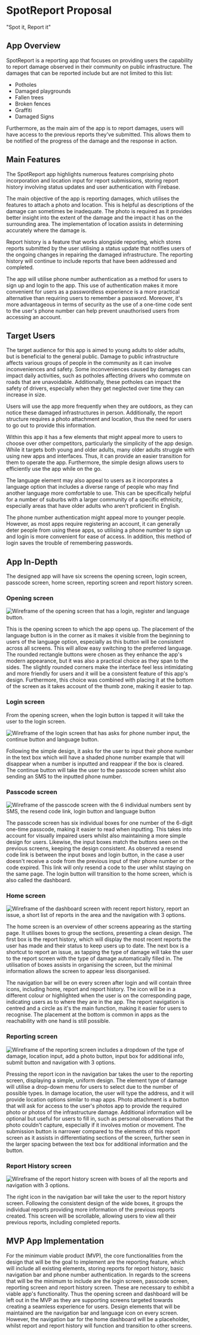 # SpotReport Proposal

"Spot it, Report it"

## App Overview

SpotReport is a reporting app that focuses on providing users the capability to report damage observed in their community on public infrastructure. The damages that can be reported include but are not limited to this list:

- Potholes
- Damaged playgrounds
- Fallen trees
- Broken fences
- Graffiti
- Damaged Signs

Furthermore, as the main aim of the app is to report damages, users will have access to the previous reports they've submitted. This allows them to be notified of the progress of the damage and the response in action.

## Main Features

The SpotReport app highlights numerous features comprising photo incorporation and location input for report submissions, storing report history involving status updates and user authentication with Firebase.

The main objective of the app is reporting damages, which utilises the features to attach a photo and location. This is helpful as descriptions of the damage can sometimes be inadequate. The photo is required as it provides better insight into the extent of the damage and the impact it has on the surrounding area. The implementation of location assists in determining accurately where the damage is.

Report history is a feature that works alongside reporting, which stores reports submitted by the user utilising a status update that notifies users of the ongoing changes in repairing the damaged infrastructure. The reporting history will continue to include reports that have been addressed and completed.

The app will utilise phone number authentication as a method for users to sign up and login to the app. This use of authentication makes it more convenient for users as a passwordless experience is a more practical alternative than requiring users to remember a password. Moreover, it's more advantageous in terms of security as the use of a one-time code sent to the user's phone number can help prevent unauthorised users from accessing an account.

## Target Users

The target audience for this app is aimed to young adults to older adults, but is beneficial to the general public. Damage to public infrastructure affects various groups of people in the community as it can involve inconveniences and safety. Some inconveniences caused by damages can impact daily activities, such as potholes affecting drivers who commute on roads that are unavoidable. Additionally, these potholes can impact the safety of drivers, especially when they get neglected over time they can increase in size.

Users will use the app more frequently when they are outdoors, as they can notice these damaged infrastructures in person. Additionally, the report structure requires a photo attachment and location, thus the need for users to go out to provide this information.

Within this app it has a few elements that might appeal more to users to choose over other competitors, particularly the simplicity of the app design. While it targets both young and older adults, many older adults struggle with using new apps and interfaces. Thus, it can provide an easier transition for them to operate the app. Furthermore, the simple design allows users to efficiently use the app while on the go.

The language element may also appeal to users as it incorporates a language option that includes a diverse range of people who may find another language more comfortable to use. This can be specifically helpful for a number of suburbs with a larger community of a specific ethnicity, especially areas that have older adults who aren't proficient in English.

The phone number authentication might appeal more to younger people. However, as most apps require registering an account, it can generally deter people from using these apps, so utilising a phone number to sign up and login is more convenient for ease of access. In addition, this method of login saves the trouble of remembering passwords.

## App In-Depth

The designed app will have six screens the opening screen, login screen, passcode screen, home screen, reporting screen and report history screen.

### Opening screen

![Wireframe of the opening screen that has a login, register and language button.](/mobile-application-development-NJ1114/DESIGN/Wireframe/Opening.png)

This is the opening screen to which the app opens up. The placement of the language button is in the corner as it makes it visible from the beginning to users of the language option, especially as this button will be consistent across all screens. This will allow easy switching to the preferred language. The rounded rectangle buttons were chosen as they enhance the app's modern appearance, but it was also a practical choice as they span to the sides. The slightly rounded corners make the interface feel less intimidating and more friendly for users and it will be a consistent feature of this app's design. Furthermore, this choice was combined with placing it at the bottom of the screen as it takes account of the thumb zone, making it easier to tap.

### Login screen

From the opening screen, when the login button is tapped it will take the user to the login screen.

![Wireframe of the login screen that has asks for phone number input, the continue button and language button.](/mobile-application-development-NJ1114/DESIGN/Wireframe/Login.png)

Following the simple design, it asks for the user to input their phone number in the text box which will have a shaded phone number example that will disappear when a number is inputted and reappear if the box is cleared. The continue button will take the user to the passcode screen whilst also sending an SMS to the inputted phone number.

### Passcode screen

![Wireframe of the passcode screen with the 6 individual numbers sent by SMS, the resend code link, login button and language button](/mobile-application-development-NJ1114/DESIGN/Wireframe/Passcode.png)

The passcode screen has six individual boxes for one number of the 6-digit one-time passcode, making it easier to read when inputting. This takes into account for visually impaired users whilst also maintaining a more simple design for users. Likewise, the input boxes match the buttons seen on the previous screens, keeping the design consistent. As observed a resend code link is between the input boxes and login button, in the case a user doesn't receive a code from the previous input of their phone number or the code expired. This link will only resend a code to the user whilst staying on the same page. The login button will transition to the home screen, which is also called the dashboard.

### Home screen

![Wireframe of the dashboard screen with recent report history, report an issue, a short list of reports in the area and the navigation with 3 options.](/mobile-application-development-NJ1114/DESIGN/Wireframe/Dashboard.png)

The home screen is an overview of other screens appearing as the starting page. It utilises boxes to group the sections, presenting a clean design. The first box is the report history, which will display the most recent reports the user has made and their status to keep users up to date. The next box is a shortcut to report an issue, as tapping the type of damage will take the user to the report screen with the type of damage automatically filled in. The utilisation of boxes assists in organising the screen, but the minimal information allows the screen to appear less disorganised.

The navigation bar will be on every screen after login and will contain three icons, including home, report and report history. The icon will be in a different colour or highlighted when the user is on the corresponding page, indicating users as to where they are in the app. The report navigation is centred and a circle as it's the main function, making it easier for users to recognise. The placement at the bottom is common in apps as the reachability with one hand is still possible.

### Reporting screen

![Wireframe of the reporting screen includes a dropdown of the type of damage, location input, add a photo button, input box for additional info, submit button and navigation with 3 options.](/mobile-application-development-NJ1114/DESIGN/Wireframe/Reporting.png)

Pressing the report icon in the navigation bar takes the user to the reporting screen, displaying a simple, uniform design. The element type of damage will utilise a drop-down menu for users to select due to the number of possible types. In damage location, the user will type the address, and it will provide location options similar to map apps. Photo attachment is a button that will ask for access to the user's photos app to provide the required photo or photos of the infrastructure damage. Additional information will be optional but useful for users to fill in, such as personal observations that the photo couldn't capture, especially if it involves motion or movement. The submission button is narrower compared to the elements of this report screen as it assists in differentiating sections of the screen, further seen in the larger spacing between the text box for additional information and the button.

### Report History screen

![Wireframe of the report history screen with boxes of all the reports and navigation with 3 options.](/mobile-application-development-NJ1114/DESIGN/Wireframe/Report_History.png)

The right icon in the navigation bar will take the user to the report history screen. Following the consistent design of the wide boxes, it groups the individual reports providing more information of the previous reports created. This screen will be scrollable, allowing users to view all their previous reports, including completed reports.

## MVP App Implementation

For the minimum viable product (MVP), the core functionalities from the design that will be the goal to implement are the reporting feature, which will include all existing elements, storing reports for report history, basic navigation bar and phone number authentication. In regards to the screens that will be the minimum to include are the login screen, passcode screen, reporting screen and report history screen. These are necessary to exhibit a viable app's functionality. Thus the opening screen and dashboard will be left out in the MVP as they are supporting screens targeted towards creating a seamless experience for users. Design elements that will be maintained are the navigation bar and language icon on every screen. However, the navigation bar for the home dashboard will be a placeholder, whilst report and report history will function and transition to other screens.

